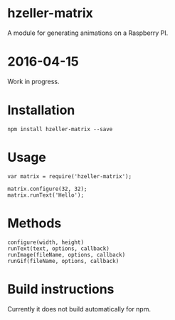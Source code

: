 # hzeller-matrix
A module for generating animations on a Raspberry PI.

# 2016-04-15
Work in progress.


# Installation
	npm install hzeller-matrix --save

# Usage

	var matrix = require('hzeller-matrix');
	
	matrix.configure(32, 32);
	matrix.runText('Hello');
	
# Methods

	configure(width, height)
	runText(text, options, callback)
	runImage(fileName, options, callback)
	runGif(fileName, options, callback)
	
# Build instructions

Currently it does not build automatically for npm.
	